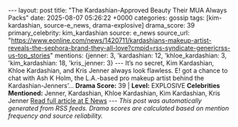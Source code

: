 --- layout: post title: "The Kardashian-Approved Beauty Their MUA Always Packs" date: 2025-08-07 05:26:22 +0000 categories: gossip tags: [kim-kardashian, source-e_news, drama-explosive] drama_score: 39 primary_celebrity: kim_kardashian source: e_news source_url: "https://www.eonline.com/news/1420711/kardashians-makeup-artist-reveals-the-sephora-brand-they-all-love?cmpid=rss-syndicate-genericrss-us-top_stories" mentions: {jenner: 3, 'kardashian: 12, 'khloe_kardashian: 3, 'kim_kardashian: 18, 'kris_jenner: 3} --- It’s no secret, Kim Kardashian, Khloe Kardashian, and Kris Jenner always look flawless. E! got a chance to chat with Ash K Holm, the L.A.-based pro makeup artist behind the Kardashian-Jenners’... **Drama Score:** 39 | **Level:** EXPLOSIVE **Celebrities Mentioned:** Jenner, Kardashian, Khloe Kardashian, Kim Kardashian, Kris Jenner [Read full article at E News](https://www.eonline.com/news/1420711/kardashians-makeup-artist-reveals-the-sephora-brand-they-all-love?cmpid=rss-syndicate-genericrss-us-top_stories) --- *This post was automatically generated from RSS feeds. Drama scores are calculated based on mention frequency and source reliability.*
